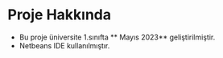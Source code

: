 # Proje Hakkında
* Bu proje üniversite 1.sınıfta ** Mayıs 2023** geliştirilmiştir.
* Netbeans IDE kullanılmıştır.
